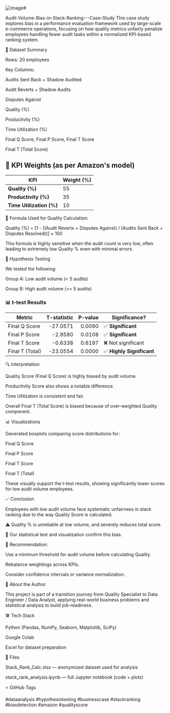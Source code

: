 ![image](https://github.com/user-attachments/assets/74e7255e-c5c7-4b2c-a960-7964f8d78957)# 

Audit-Volume-Bias-in-Stack-Ranking---Case-Study
This case study explores bias in a performance evaluation framework used by large-scale e-commerce operations, focusing on how quality metrics unfairly penalize employees handling fewer audit tasks within a normalized KPI-based ranking system.

📂 Dataset Summary

Rows: 20 employees

Key Columns:

Audits Sent Back + Shadow Audited

Audit Reverts + Shadow Audits

Disputes Against

Quality (%)

Productivity (%)

Time Utilization (%)

Final Q Score, Final P Score, Final T Score

Final T (Total Score)

## 📐 KPI Weights (as per Amazon's model)

| **KPI**                  | **Weight (%)** |
|--------------------------|----------------|
| **Quality (%)**          | 55             |
| **Productivity (%)**     | 35             |
| **Time Utilization (%)** | 10             |


📌 Formula Used for Quality Calculation:

Quality (%) = [1 - ((Audit Reverts + Disputes Against) / (Audits Sent Back + Disputes Resolved))] × 100

This formula is highly sensitive when the audit count is very low, often leading to extremely low Quality % even with minimal errors.

🔬 Hypothesis Testing

We tested the following:

Group A: Low audit volume (< 5 audits)

Group B: High audit volume (>= 5 audits)


### 📊 t-test Results

| **Metric**         | **T-statistic** | **P-value** | **Significance?**         |
|--------------------|----------------:|------------:|----------------------------|
| Final Q Score      | -27.0571        | 0.0090      | ✅ **Significant**         |
| Final P Score      | -2.8580         | 0.0108      | ✅ **Significant**         |
| Final T Score      | -0.6338         | 0.6197      | ❌ Not significant         |
| Final T (Total)    | -23.0554        | 0.0000      | ✅ **Highly Significant**  |


🔍 Interpretation

Quality Score (Final Q Score) is highly biased by audit volume.

Productivity Score also shows a notable difference.

Time Utilization is consistent and fair.

Overall Final T (Total Score) is biased because of over-weighted Quality component.

📊 Visualizations

Generated boxplots comparing score distributions for:

Final Q Score

Final P Score

Final T Score

Final T (Total)

These visually support the t-test results, showing significantly lower scores for low audit volume employees.

✅ Conclusion

Employees with low audit volume face systematic unfairness in stack ranking due to the way Quality Score is calculated.

⚠️ Quality % is unreliable at low volume, and severely reduces total score.

🧪 Our statistical test and visualization confirm this bias.

📌 Recommendation:

Use a minimum threshold for audit volume before calculating Quality.

Rebalance weightings across KPIs.

Consider confidence intervals or variance normalization.

💼 About the Author

This project is part of a transition journey from Quality Specialist to Data Engineer / Data Analyst, applying real-world business problems and statistical analysis to build job-readiness.

🛠️ Tech Stack

Python (Pandas, NumPy, Seaborn, Matplotlib, SciPy)

Google Colab

Excel for dataset preparation

📁 Files

Stack_Rank_Calc.xlsx — anonymized dataset used for analysis

stack_rank_analysis.ipynb — full Jupyter notebook (code + plots)

⭐ GitHub Tags

#dataanalysis #hypothesistesting #businesscase #stackranking #biasdetection #amazon #qualityscore
